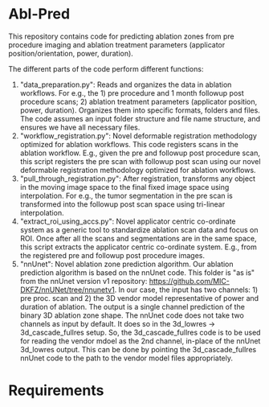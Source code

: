 # Abl-Pred

This repository contains code for predicting ablation zones from pre procedure imaging and ablation treatment parameters (applicator position/orientation, power, duration).

The different parts of the code perform different functions:
1. "data_preparation.py": Reads and organizes the data in ablation workflows. For e.g., the 1) pre procedure and 1 month followup post procedure scans; 2) ablation treatment parameters (applicator position, power, duration). Organizes them into specific formats, folders and files. The code assumes an input folder structure and file name structure, and ensures we have all necessary files.
2. "workflow_registration.py": Novel deformable registration methodology optimized for ablation workflows. This code registers scans in the ablation workflow. E.g., given the pre and followup post procedure scan, this script registers the pre scan with followup post scan using our novel deformable registration methodology optimized for ablation workflows. 
3. "pull_through_registration.py": After registration, transforms any object in the moving image space to the final fixed image space using interpolation. For e.g., the tumor segmentation in the pre scan is transformed into the followup post scan space using tri-linear interpolation.
4. "extract_roi_using_accs.py": Novel applicator centric co-ordinate system as a generic tool to standardize ablation scan data and focus on ROI. Once after all the scans and segmentations are in the same space, this script extracts the applicator centric co-ordinate system. E.g., from the registered pre and followup post procedure images. 
5. "nnUnet": Novel ablation zone prediction algorithm. Our ablation prediction algorithm is based on the nnUnet code. This folder is "as is" from the nnUnet version v1 repository: https://github.com/MIC-DKFZ/nnUNet/tree/nnunetv1. In our case, the input has two channels: 1) pre proc. scan and 2) the 3D vendor model representative of power and duration of ablation. The output is a single channel prediction of the binary 3D ablation zone shape. The nnUnet code does not take two channels as input by default. It does so in the 3d_lowres → 3d_cascade_fullres setup. So, the 3d_cascade_fullres code is to be used for reading the vendor mdoel as the 2nd channel, in-place of the nnUnet 3d_lowres output. This can be done by pointing the 3d_cascade_fullres nnUnet code to the path to the vendor model files appropriately.

# Requirements
